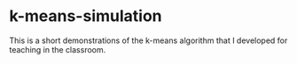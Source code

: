 # k-means-simulation
This is a short demonstrations of the k-means algorithm that I developed for teaching in the classroom.

